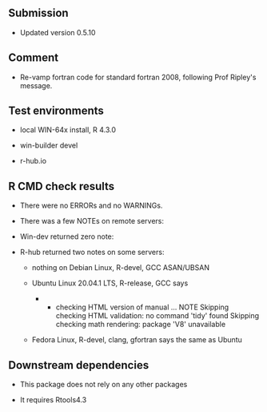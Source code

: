 ## Submission

* Updated version 0.5.10

## Comment

* Re-vamp fortran code for standard fortran 2008, following Prof Ripley's message.

## Test environments

* local WIN-64x install, R 4.3.0

* win-builder devel 

* r-hub.io


## R CMD check results

* There were no ERRORs and no WARNINGs.

* There was a few NOTEs on remote servers: 

* Win-dev returned zero note:

* R-hub returned two notes on some servers:

  - nothing on Debian Linux, R-devel, GCC ASAN/UBSAN
  
  - Ubuntu Linux 20.04.1 LTS, R-release, GCC says
      - * checking HTML version of manual ... NOTE
Skipping checking HTML validation: no command 'tidy' found
Skipping checking math rendering: package 'V8' unavailable

  - Fedora Linux, R-devel, clang, gfortran says the same as Ubuntu

## Downstream dependencies

* This package does not rely on any other packages

* It requires Rtools4.3

